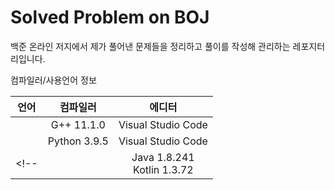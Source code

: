 Solved Problem on BOJ
=======================================

백준 온라인 저지에서 제가 풀어낸 문제들을 정리하고 풀이를 작성해 관리하는 레포지터리입니다.<br/>

컴파일러/사용언어 정보

|언어|컴파일러|에디터|
|:--:|:--:|:--:|
|<img src="https://user-images.githubusercontent.com/20770834/81207760-074fd800-9009-11ea-865c-67a093c030eb.png" width="12px">|G++ 11.1.0|Visual Studio Code|
|<img src="https://user-images.githubusercontent.com/20770834/81209415-78908a80-900b-11ea-9c91-97a9ea9f6cc9.png" width="12px">|Python 3.9.5|Visual Studio Code|
<!--|<img src="https://user-images.githubusercontent.com/20770834/81209684-d1602300-900b-11ea-8c8b-01d0cc143c02.png" width="12px"><br/><img src="https://user-images.githubusercontent.com/20770834/81209422-7af2e480-900b-11ea-94a8-aae36523259d.png" width="12px">|Java 1.8.241<br/>Kotlin 1.3.72|IntelliJ IDEA<br/> Community|-->
